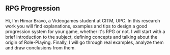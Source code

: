 ## RPG Progression

Hi, I'm Himar Bravo, a Videogames student at CITM, UPC. In this research work you will find explanations, examples and tips to design a good progression system for your game, whether it's RPG or not.
I will start with a brief introduction to the subject, defining concepts and talking about the origin of Role-Playing. Finally, I will go through real examples, analyze them and draw conclusions from them.
